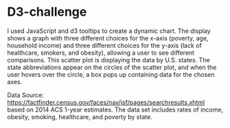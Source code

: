 # D3-challenge

I used JavaScript and d3 tooltips to create a dynamic chart. The display shows a graph with three different choices for the x-axis (poverty, age, household income) and three different choices for the y-axis (lack of healthcare, smokers, and obesity), allowing a user to see different comparisons.
This scatter plot is displaying the data by U.S. states. The state abbreviations appear on the circles of the scatter plot, and when the user hovers over the circle, a box pops up containing data for the chosen axes.


Data Source: https://factfinder.census.gov/faces/nav/jsf/pages/searchresults.xhtml based on 2014 ACS 1-year estimates. The data set includes rates of income, obesity, smoking, healthcare, and poverty by state.



